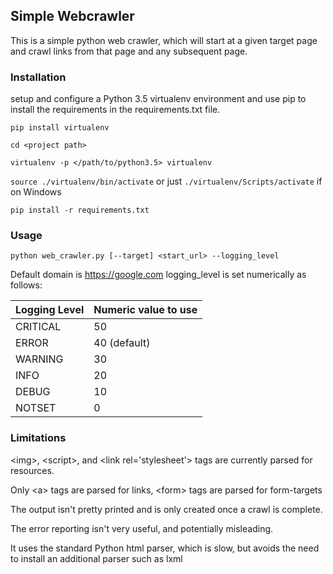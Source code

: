 ## Simple Webcrawler
This is a simple python web crawler, which will start at a given target page and crawl links from that page and any 
subsequent page.

### Installation
setup and configure a Python 3.5 virtualenv environment and use 
pip to install the requirements in the requirements.txt file.

`pip install virtualenv`

`cd <project path>`

`virtualenv -p </path/to/python3.5> virtualenv`

`source ./virtualenv/bin/activate` or just  `./virtualenv/Scripts/activate` if on Windows

`pip install -r requirements.txt`

### Usage
`python web_crawler.py [--target] <start_url> --logging_level`

Default domain is https://google.com
logging_level is set numerically as follows:

Logging Level | Numeric value to use
---      | ---
CRITICAL | 50
ERROR 	 | 40 (default)
WARNING  | 30
INFO     | 20
DEBUG    | 10
NOTSET   |  0

### Limitations

&lt;img&gt;, &lt;script&gt;, and &lt;link rel='stylesheet'&gt; tags are currently parsed for resources.

Only &lt;a&gt; tags are parsed for links, &lt;form&gt; tags are parsed for form-targets 

The output isn't pretty printed and is only created once a crawl is complete.

The error reporting isn't very useful, and potentially misleading.

It uses the standard Python html parser, which is slow, but avoids the need to install an additional parser such as lxml
